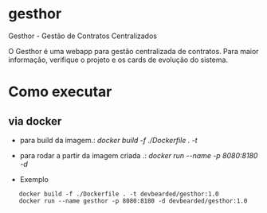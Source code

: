 # gesthor
Gesthor - Gestão de Contratos Centralizados

O Gesthor é uma webapp para gestão centralizada de contratos. Para maior informação, verifique o projeto e os cards de evolução do sistema.

# Como executar

## via docker
- para build da imagem.: *docker build -f ./Dockerfile . -t <alguma tag qualquer>*
- para rodar a partir da imagem criada .: *docker run --name <nome do container> -p 8080:8180 -d <imagem criada anteriormente>*

- Exemplo
```
   docker build -f ./Dockerfile . -t devbearded/gesthor:1.0
   docker run --name gesthor -p 8080:8180 -d devbearded/gesthor:1.0
```
